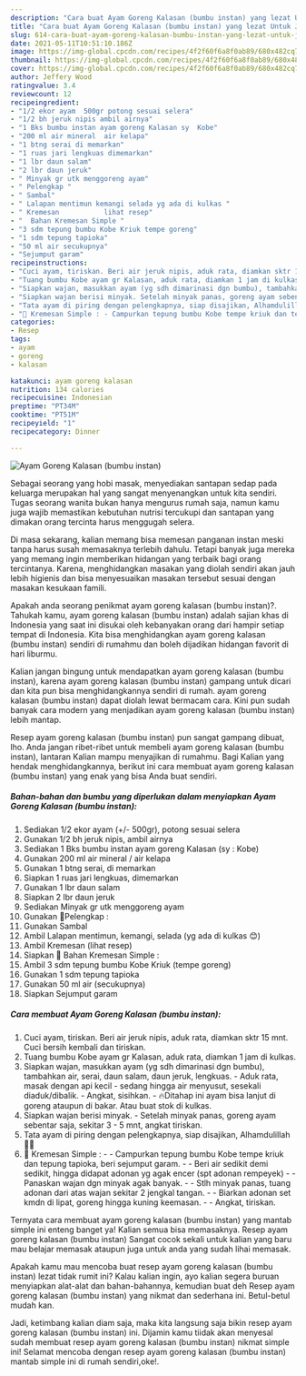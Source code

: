 ```yaml
---
description: "Cara buat Ayam Goreng Kalasan (bumbu instan) yang lezat Untuk Jualan"
title: "Cara buat Ayam Goreng Kalasan (bumbu instan) yang lezat Untuk Jualan"
slug: 614-cara-buat-ayam-goreng-kalasan-bumbu-instan-yang-lezat-untuk-jualan
date: 2021-05-11T10:51:10.186Z
image: https://img-global.cpcdn.com/recipes/4f2f60f6a8f0ab89/680x482cq70/ayam-goreng-kalasan-bumbu-instan-foto-resep-utama.jpg
thumbnail: https://img-global.cpcdn.com/recipes/4f2f60f6a8f0ab89/680x482cq70/ayam-goreng-kalasan-bumbu-instan-foto-resep-utama.jpg
cover: https://img-global.cpcdn.com/recipes/4f2f60f6a8f0ab89/680x482cq70/ayam-goreng-kalasan-bumbu-instan-foto-resep-utama.jpg
author: Jeffery Wood
ratingvalue: 3.4
reviewcount: 12
recipeingredient:
- "1/2 ekor ayam  500gr potong sesuai selera"
- "1/2 bh jeruk nipis ambil airnya"
- "1 Bks bumbu instan ayam goreng Kalasan sy  Kobe"
- "200 ml air mineral  air kelapa"
- "1 btng serai di memarkan"
- "1 ruas jari lengkuas dimemarkan"
- "1 lbr daun salam"
- "2 lbr daun jeruk"
- " Minyak gr utk menggoreng ayam"
- " Pelengkap "
- " Sambal"
- " Lalapan mentimun kemangi selada yg ada di kulkas "
- " Kremesan           lihat resep"
- "  Bahan Kremesan Simple "
- "3 sdm tepung bumbu Kobe Kriuk tempe goreng"
- "1 sdm tepung tapioka"
- "50 ml air secukupnya"
- "Sejumput garam"
recipeinstructions:
- "Cuci ayam, tiriskan. Beri air jeruk nipis, aduk rata, diamkan sktr 15 mnt. Cuci bersih kembali dan tiriskan."
- "Tuang bumbu Kobe ayam gr Kalasan, aduk rata, diamkan 1 jam di kulkas."
- "Siapkan wajan, masukkan ayam (yg sdh dimarinasi dgn bumbu), tambahkan air, serai, daun salam, daun jeruk, lengkuas.  Aduk rata, masak dengan api kecil - sedang hingga air menyusut, sesekali diaduk/dibalik. Angkat, sisihkan. 🔥Ditahap ini ayam bisa lanjut di goreng ataupun di bakar. Atau buat stok di kulkas."
- "Siapkan wajan berisi minyak. Setelah minyak panas, goreng ayam sebentar saja, sekitar 3 - 5 mnt, angkat tiriskan."
- "Tata ayam di piring dengan pelengkapnya, siap disajikan, Alhamdulillah 🙏😋"
- "🔼 Kremesan Simple : - Campurkan tepung bumbu Kobe tempe kriuk dan tepung tapioka, beri sejumput garam. - Beri air sedikit demi sedikit, hingga didapat adonan yg agak encer (spt adonan rempeyek) - Panaskan wajan dgn minyak agak banyak.  - Stlh minyak panas, tuang adonan dari atas wajan sekitar 2 jengkal tangan.  - Biarkan adonan set kmdn di lipat, goreng hingga kuning keemasan. - Angkat, tiriskan."
categories:
- Resep
tags:
- ayam
- goreng
- kalasan

katakunci: ayam goreng kalasan 
nutrition: 134 calories
recipecuisine: Indonesian
preptime: "PT34M"
cooktime: "PT51M"
recipeyield: "1"
recipecategory: Dinner

---
```



![Ayam Goreng Kalasan (bumbu instan)](https://img-global.cpcdn.com/recipes/4f2f60f6a8f0ab89/680x482cq70/ayam-goreng-kalasan-bumbu-instan-foto-resep-utama.jpg)

Sebagai seorang yang hobi masak, menyediakan santapan sedap pada keluarga merupakan hal yang sangat menyenangkan untuk kita sendiri. Tugas seorang  wanita bukan hanya mengurus rumah saja, namun kamu juga wajib memastikan kebutuhan nutrisi tercukupi dan santapan yang dimakan orang tercinta harus menggugah selera.

Di masa  sekarang, kalian memang bisa memesan panganan instan meski tanpa harus susah memasaknya terlebih dahulu. Tetapi banyak juga mereka yang memang ingin memberikan hidangan yang terbaik bagi orang tercintanya. Karena, menghidangkan masakan yang diolah sendiri akan jauh lebih higienis dan bisa menyesuaikan masakan tersebut sesuai dengan masakan kesukaan famili. 



Apakah anda seorang penikmat ayam goreng kalasan (bumbu instan)?. Tahukah kamu, ayam goreng kalasan (bumbu instan) adalah sajian khas di Indonesia yang saat ini disukai oleh kebanyakan orang dari hampir setiap tempat di Indonesia. Kita bisa menghidangkan ayam goreng kalasan (bumbu instan) sendiri di rumahmu dan boleh dijadikan hidangan favorit di hari liburmu.

Kalian jangan bingung untuk mendapatkan ayam goreng kalasan (bumbu instan), karena ayam goreng kalasan (bumbu instan) gampang untuk dicari dan kita pun bisa menghidangkannya sendiri di rumah. ayam goreng kalasan (bumbu instan) dapat diolah lewat bermacam cara. Kini pun sudah banyak cara modern yang menjadikan ayam goreng kalasan (bumbu instan) lebih mantap.

Resep ayam goreng kalasan (bumbu instan) pun sangat gampang dibuat, lho. Anda jangan ribet-ribet untuk membeli ayam goreng kalasan (bumbu instan), lantaran Kalian mampu menyajikan di rumahmu. Bagi Kalian yang hendak menghidangkannya, berikut ini cara membuat ayam goreng kalasan (bumbu instan) yang enak yang bisa Anda buat sendiri.

<!--inarticleads1-->

##### Bahan-bahan dan bumbu yang diperlukan dalam menyiapkan Ayam Goreng Kalasan (bumbu instan):

1. Sediakan 1/2 ekor ayam (+/- 500gr), potong sesuai selera
1. Gunakan 1/2 bh jeruk nipis, ambil airnya
1. Sediakan 1 Bks bumbu instan ayam goreng Kalasan (sy : Kobe)
1. Gunakan 200 ml air mineral / air kelapa
1. Gunakan 1 btng serai, di memarkan
1. Siapkan 1 ruas jari lengkuas, dimemarkan
1. Gunakan 1 lbr daun salam
1. Siapkan 2 lbr daun jeruk
1. Sediakan  Minyak gr utk menggoreng ayam
1. Gunakan  🌠Pelengkap :
1. Gunakan  Sambal
1. Ambil  Lalapan mentimun, kemangi, selada (yg ada di kulkas 😊)
1. Ambil  Kremesan           (lihat resep)
1. Siapkan  🌠 Bahan Kremesan Simple :
1. Ambil 3 sdm tepung bumbu Kobe Kriuk (tempe goreng)
1. Gunakan 1 sdm tepung tapioka
1. Gunakan 50 ml air (secukupnya)
1. Siapkan Sejumput garam




<!--inarticleads2-->

##### Cara membuat Ayam Goreng Kalasan (bumbu instan):

1. Cuci ayam, tiriskan. Beri air jeruk nipis, aduk rata, diamkan sktr 15 mnt. Cuci bersih kembali dan tiriskan.
1. Tuang bumbu Kobe ayam gr Kalasan, aduk rata, diamkan 1 jam di kulkas.
1. Siapkan wajan, masukkan ayam (yg sdh dimarinasi dgn bumbu), tambahkan air, serai, daun salam, daun jeruk, lengkuas.  - Aduk rata, masak dengan api kecil - sedang hingga air menyusut, sesekali diaduk/dibalik. - Angkat, sisihkan. - 🔥Ditahap ini ayam bisa lanjut di goreng ataupun di bakar. Atau buat stok di kulkas.
1. Siapkan wajan berisi minyak. - Setelah minyak panas, goreng ayam sebentar saja, sekitar 3 - 5 mnt, angkat tiriskan.
1. Tata ayam di piring dengan pelengkapnya, siap disajikan, Alhamdulillah 🙏😋
1. 🔼 Kremesan Simple : - - Campurkan tepung bumbu Kobe tempe kriuk dan tepung tapioka, beri sejumput garam. - - Beri air sedikit demi sedikit, hingga didapat adonan yg agak encer (spt adonan rempeyek) - - Panaskan wajan dgn minyak agak banyak.  - - Stlh minyak panas, tuang adonan dari atas wajan sekitar 2 jengkal tangan.  - - Biarkan adonan set kmdn di lipat, goreng hingga kuning keemasan. - - Angkat, tiriskan.




Ternyata cara membuat ayam goreng kalasan (bumbu instan) yang mantab simple ini enteng banget ya! Kalian semua bisa memasaknya. Resep ayam goreng kalasan (bumbu instan) Sangat cocok sekali untuk kalian yang baru mau belajar memasak ataupun juga untuk anda yang sudah lihai memasak.

Apakah kamu mau mencoba buat resep ayam goreng kalasan (bumbu instan) lezat tidak rumit ini? Kalau kalian ingin, ayo kalian segera buruan menyiapkan alat-alat dan bahan-bahannya, kemudian buat deh Resep ayam goreng kalasan (bumbu instan) yang nikmat dan sederhana ini. Betul-betul mudah kan. 

Jadi, ketimbang kalian diam saja, maka kita langsung saja bikin resep ayam goreng kalasan (bumbu instan) ini. Dijamin kamu tiidak akan menyesal sudah membuat resep ayam goreng kalasan (bumbu instan) nikmat simple ini! Selamat mencoba dengan resep ayam goreng kalasan (bumbu instan) mantab simple ini di rumah sendiri,oke!.

